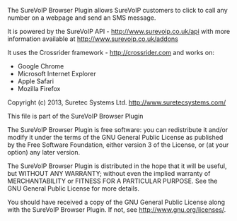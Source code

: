 The SureVoIP Browser Plugin allows SureVoIP customers to click to call any number on a webpage and send an SMS message. 

It is powered by the SureVoIP API - http://www.surevoip.co.uk/api with more information available at http://www.surevoip.co.uk/addons

It uses the Crossrider framework - http://crossrider.com and works on:

* Google Chrome
* Microsoft Internet Explorer
* Apple Safari
* Mozilla Firefox


Copyright (c) 2013, Suretec Systems Ltd. <http://www.suretecsystems.com/>

This file is part of the SureVoIP Browser Plugin

The SureVoIP Browser Plugin is free software: you can redistribute it 
and/or modify it under the terms of the GNU General Public License as 
published by the Free Software Foundation, either version 3 of the 
License, or (at your option) any later version.

The SureVoIP Browser Plugin is distributed in the hope that it will be 
useful, but WITHOUT ANY WARRANTY; without even the implied warranty of
MERCHANTABILITY or FITNESS FOR A PARTICULAR PURPOSE.  See the
GNU General Public License for more details.

You should have received a copy of the GNU General Public License
along with the SureVoIP Browser Plugin.  If not, see 
<http://www.gnu.org/licenses/>.
